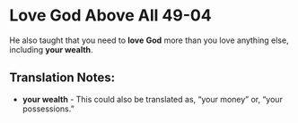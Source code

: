 Love God Above All 49-04
==========================


He also taught that you need to **love** **God** more than you love
anything else, including **your wealth**.

Translation Notes:
------------------

-   **your wealth** - This could also be translated as, “your
money” or,
    “your possessions.”

